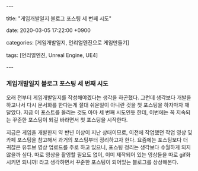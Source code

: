 \---

title: "게임개발일지 블로그 포스팅 세 번째 시도"

date: 2020-03-05 17:22:00 +0900

categories: [게임개발일지, 언리얼엔진으로 게임만들기]

tags: [언리얼엔진, Unreal Engine, UE4]

\---



### 게임개발일지 블로그 포스팅 세 번째 시도

오래 전부터 게임개발일지를 작성해야겠다는 생각을 하곤했다. 그런데 생각보다 개발을 하고나서 다시 문서화를 한다는게 절대 쉬운일이 아니란 것을 첫 포스팅을 하자마자 깨달았다. 지금 이 포스트를 올리는 것도 아마 세 번째 시도인듯 한데, 이번에는 꼭 지속되는 꾸준한 포스팅이 되길 바라면서 첫 포스팅을 시작한다.

지금은 게임을 개발한지 약 반년 이상이 지난 상태이므로, 이전에 작업했던 작업 영상 및 카페 포스팅을 참고해서 과거의 포스팅부터 정리하고자 한다. 요즘에는 포스팅보다 더 귀찮은 유튜브 영상 업로드를 주로 하고 있으니, 포스팅 정리는 생각보다 수월하게 되지 않을까 싶다. 따로 영상을 촬영할 필요도 없이, 이미 제작되어 있는 영상들을 따로 gif화 시키면 되니까! 라고 생각하면서 꾸준한 포스팅이 되어있는 블로그를 상상해본다.